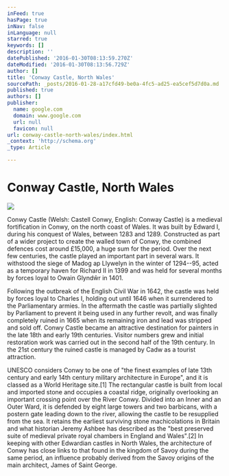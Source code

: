 ```yaml
---
inFeed: true
hasPage: true
inNav: false
inLanguage: null
starred: true
keywords: []
description: ''
datePublished: '2016-01-30T08:13:59.270Z'
dateModified: '2016-01-30T08:13:56.729Z'
author: []
title: 'Conway Castle, North Wales'
sourcePath: _posts/2016-01-28-a17cfd49-be0a-4fc5-ad25-ea5cef5d7d0a.md
published: true
authors: []
publisher:
  name: google.com
  domain: www.google.com
  url: null
  favicon: null
url: conway-castle-north-wales/index.html
_context: 'http://schema.org'
_type: Article

---
```

# Conway Castle, North Wales
![](https://s3-us-west-2.amazonaws.com/the-grid-img/p/58b45dc407a2b9ba95df8ef1efd8729e591ce2d7.jpg)

Conwy Castle (Welsh: Castell Conwy, English: Conway Castle)
is a medieval fortification in Conwy, on the north coast of Wales. It was built
by Edward I, during his conquest of Wales, between 1283 and 1289\. Constructed
as part of a wider project to create the walled town of Conwy, the combined
defences cost around £15,000, a huge sum for the period. Over the next few centuries,
the castle played an important part in several wars. It withstood the siege of
Madog ap Llywelyn in the winter of 1294--95, acted as a temporary haven for
Richard II in 1399 and was held for several months by forces loyal to Owain
Glyndŵr in 1401\.

Following the outbreak of the English Civil War in 1642, the
castle was held by forces loyal to Charles I, holding out until 1646 when it
surrendered to the Parliamentary armies. In the aftermath the castle was
partially slighted by Parliament to prevent it being used in any further
revolt, and was finally completely ruined in 1665 when its remaining iron and
lead was stripped and sold off. Conwy Castle became an attractive destination
for painters in the late 18th and early 19th centuries. Visitor numbers grew
and initial restoration work was carried out in the second half of the 19th
century. In the 21st century the ruined castle is managed by Cadw as a tourist
attraction.

UNESCO considers Conwy to be one of "the finest
examples of late 13th century and early 14th century military architecture in
Europe", and it is classed as a World Heritage site.\[1\] The rectangular
castle is built from local and imported stone and occupies a coastal ridge,
originally overlooking an important crossing point over the River Conwy.
Divided into an Inner and an Outer Ward, it is defended by eight large towers
and two barbicans, with a postern gate leading down to the river, allowing the
castle to be resupplied from the sea. It retains the earliest surviving stone
machicolations in Britain and what historian Jeremy Ashbee has described as the
"best preserved suite of medieval private royal chambers in England and
Wales".\[2\] In keeping with other Edwardian castles in North Wales, the
architecture of Conwy has close links to that found in the kingdom of Savoy
during the same period, an influence probably derived from the Savoy origins of
the main architect, James of Saint George.